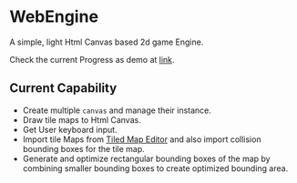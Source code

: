# WebEngine

A simple, light Html Canvas based 2d game Engine.

Check the current Progress as demo at [link](https://adwait.in/games).

## Current Capability

* Create multiple `canvas` and manage their instance.
* Draw tile maps to Html Canvas.
* Get User keyboard input.
* Import tile Maps from [Tiled Map Editor](https://www.mapeditor.org/) and also import collision bounding boxes for the tile map.
* Generate and optimize rectangular bounding boxes of the map by combining smaller bounding boxes to create optimized bounding area.

